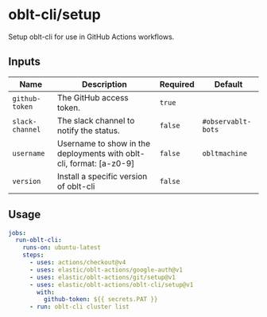 # <!--name-->oblt-cli/setup<!--/name-->

<!--description-->
Setup oblt-cli for use in GitHub Actions workflows.
<!--/description-->

## Inputs
<!--inputs-->
| Name            | Description                                                         | Required | Default            |
|-----------------|---------------------------------------------------------------------|----------|--------------------|
| `github-token`  | The GitHub access token.                                            | `true`   | ` `                |
| `slack-channel` | The slack channel to notify the status.                             | `false`  | `#observablt-bots` |
| `username`      | Username to show in the deployments with oblt-cli, format: [a-z0-9] | `false`  | `obltmachine`      |
| `version`       | Install a specific version of oblt-cli                              | `false`  | ` `                |
<!--/inputs-->

## Usage
<!--usage action="elastic/oblt-actions/oblt-cli/setup" version="env:VERSION"-->
```yaml
jobs:
  run-oblt-cli:
    runs-on: ubuntu-latest
    steps:
      - uses: actions/checkout@v4
      - uses: elastic/oblt-actions/google-auth@v1
      - uses: elastic/oblt-actions/git/setup@v1
      - uses: elastic/oblt-actions/oblt-cli/setup@v1
        with:
          github-token: ${{ secrets.PAT }}
      - run: oblt-cli cluster list
```
<!--/usage-->
